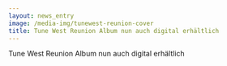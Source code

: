 ```yaml
---
layout: news_entry
image: /media-img/tunewest-reunion-cover
title: Tune West Reunion Album nun auch digital erhältlich
---
```

Tune West Reunion Album nun auch digital erhältlich
